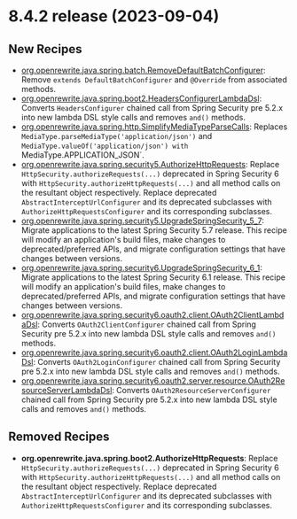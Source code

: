 # 8.4.2 release (2023-09-04)

## New Recipes

* [org.openrewrite.java.spring.batch.RemoveDefaultBatchConfigurer](https://docs.openrewrite.org/recipes/java/spring/batch/removedefaultbatchconfigurer): Remove `extends DefaultBatchConfigurer` and `@Override` from associated methods. 
* [org.openrewrite.java.spring.boot2.HeadersConfigurerLambdaDsl](https://docs.openrewrite.org/recipes/java/spring/boot2/headersconfigurerlambdadsl): Converts `HeadersConfigurer` chained call from Spring Security pre 5.2.x into new lambda DSL style calls and removes `and()` methods. 
* [org.openrewrite.java.spring.http.SimplifyMediaTypeParseCalls](https://docs.openrewrite.org/recipes/java/spring/http/simplifymediatypeparsecalls): Replaces `MediaType.parseMediaType('application/json')` and `MediaType.valueOf('application/json') with `MediaType.APPLICATION_JSON`. 
* [org.openrewrite.java.spring.security5.AuthorizeHttpRequests](https://docs.openrewrite.org/recipes/java/spring/security5/authorizehttprequests): Replace `HttpSecurity.authorizeRequests(...)` deprecated in Spring Security 6 with `HttpSecurity.authorizeHttpRequests(...)` and all method calls on the resultant object respectively. Replace deprecated `AbstractInterceptUrlConfigurer` and its deprecated subclasses with `AuthorizeHttpRequestsConfigurer` and its corresponding subclasses. 
* [org.openrewrite.java.spring.security5.UpgradeSpringSecurity_5_7](https://docs.openrewrite.org/recipes/java/spring/security5/upgradespringsecurity_5_7): Migrate applications to the latest Spring Security 5.7 release. This recipe will modify an application's build files, make changes to deprecated/preferred APIs, and migrate configuration settings that have changes between versions. 
* [org.openrewrite.java.spring.security6.UpgradeSpringSecurity_6_1](https://docs.openrewrite.org/recipes/java/spring/security6/upgradespringsecurity_6_1): Migrate applications to the latest Spring Security 6.1 release. This recipe will modify an application's build files, make changes to deprecated/preferred APIs, and migrate configuration settings that have changes between versions. 
* [org.openrewrite.java.spring.security6.oauth2.client.OAuth2ClientLambdaDsl](https://docs.openrewrite.org/recipes/java/spring/security6/oauth2/client/oauth2clientlambdadsl): Converts `OAuth2ClientConfigurer` chained call from Spring Security pre 5.2.x into new lambda DSL style calls and removes `and()` methods. 
* [org.openrewrite.java.spring.security6.oauth2.client.OAuth2LoginLambdaDsl](https://docs.openrewrite.org/recipes/java/spring/security6/oauth2/client/oauth2loginlambdadsl): Converts `OAuth2LoginConfigurer` chained call from Spring Security pre 5.2.x into new lambda DSL style calls and removes `and()` methods. 
* [org.openrewrite.java.spring.security6.oauth2.server.resource.OAuth2ResourceServerLambdaDsl](https://docs.openrewrite.org/recipes/java/spring/security6/oauth2/server/resource/oauth2resourceserverlambdadsl): Converts `OAuth2ResourceServerConfigurer` chained call from Spring Security pre 5.2.x into new lambda DSL style calls and removes `and()` methods. 

## Removed Recipes

* **org.openrewrite.java.spring.boot2.AuthorizeHttpRequests**: Replace `HttpSecurity.authorizeRequests(...)` deprecated in Spring Security 6 with `HttpSecurity.authorizeHttpRequests(...)` and all method calls on the resultant object respectively. Replace deprecated `AbstractInterceptUrlConfigurer` and its deprecated subclasses with `AuthorizeHttpRequestsConfigurer` and its corresponding subclasses. 


